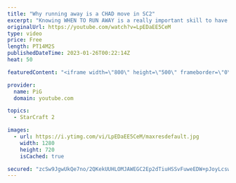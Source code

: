```yaml
---
title: "Why running away is a CHAD move in SC2"
excerpt: "Knowing WHEN TO RUN AWAY is a really important skill to have in SC2!  VIDEOS mentioned: Serral vs Bunny https://youtu.be/-_Ga9pkNF6Q?t=2332 Jocko Willink https://youtu.be/5xDANla3L24?t=3  Dark vs Ryung https://youtu.be/ns3YoPAQPJI?t=517 Day9 Daily 408 https://youtu.be/DxVI-axM948?t=405 Serral vs Stats"
originalUrl: https://youtube.com/watch?v=LpEDaEE5CeM
type: video
price: Free
length: PT14M2S
publishedDateTime: 2023-01-26T00:22:14Z
heat: 50

featuredContent: "<iframe width=\"800\" height=\"500\" frameborder=\"0\" src=\"https://www.youtube.com/embed/LpEDaEE5CeM\" allow=\"accelerometer; autoplay; encrypted-media; gyroscope; picture-in-picture\" allowfullscreen></iframe>"

provider:
  name: PiG
  domain: youtube.com

topics:
  - StarCraft 2

images:
  - url: https://i.ytimg.com/vi/LpEDaEE5CeM/maxresdefault.jpg
    width: 1280
    height: 720
    isCached: true

secured: "zcSw9JgwUkQe7no/2QKekUUHLOMJAWEGC2Ep2dTiuHSSvFuweEDW+pJoyLcswllbn0Z3hSmC1ITSD802UoZxntbR69aQJsgK25OxcohjN3JJleeZX4Np5nIe/7b/XLiaD3siRd5HQwbBzOLcLbrkaDBYI8rgsHNl7E1EkrILDKCp6cvLraWbWvQLfjTnEG//cq3n7ePkNcsOjEX/6n3dOhxmPTnEOyBVGSRlQmouOne8rULjttlU3wf3NEs30cyZKZ72l+ZgiGCvME7EWjfyBGOqkpYtBp6ndaufWk4BrqzVkbj0c7TS8qW6hZORANv01MZ4lIW6X2KMjQIvcnIsoRu4IA+YCNK7Vuzxg3VBbrDRfgjb5ZVYdPSL/YGqo4yb5zOTD5jowJLYOMZDstuyXdhbHFzP4n4vy7bawA34/RY=;PtPIvnAssRpUwDFT0vWBAA=="
---
```



